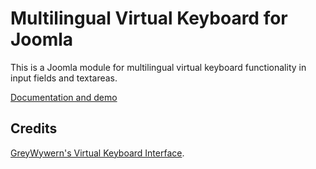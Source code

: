 # Multilingual Virtual Keyboard for Joomla

This is a Joomla module for multilingual virtual keyboard functionality in input fields and textareas.

[Documentation and demo](https://podolak.net/en/multilingual-virtual-keyboard-for-joomla)

Credits
-------
[GreyWywern's Virtual Keyboard Interface](http://www.greywyvern.com/code/javascript/keyboard).
